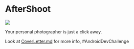 # AfterShoot
![](https://i.imgur.com/d2vQTlO.png)  

Your personal photographer is just a click away.  

Look at [CoverLetter.md](CoverLetter.md) for more info, #AndroidDevChallenge
